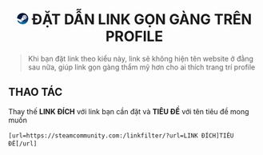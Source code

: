 <h1 align="center"><img width="23px" style="border-radius: 50%" src="https://raw.githubusercontent.com/tori2105/CS2-Ultimate-Guide/refs/heads/main/IMG/Steam_icon_logo.svg.png"> ĐẶT DẪN LINK GỌN GÀNG TRÊN PROFILE</h1>

> Khi bạn đặt link theo kiểu này, link sẽ không hiện tên website ở đằng sau nữa, giúp link gọn gàng thẩm mỹ hơn cho ai thích trang trí profile

## THAO TÁC
Thay thế **LINK ĐÍCH** với link bạn cần đặt và **TIÊU ĐỀ** với tên tiêu đề mong muốn
```
[url=https://steamcommunity.com:/linkfilter/?url=LINK ĐÍCH]TIÊU ĐỀ[/url]
```
